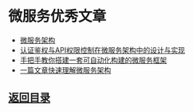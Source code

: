 # 微服务优秀文章

* [微服务架构](http://www.infoq.com/cn/profile/%E8%8B%8F%E6%A7%90)
* [认证鉴权与API权限控制在微服务架构中的设计与实现](http://blueskykong.com/categories/Security/)
* [手把手教你搭建一套可自动化构建的微服务框架](https://mp.weixin.qq.com/s?__biz=MzA5OTAyNzQ2OA==&mid=2649696817&idx=1&sn=1dd32274b8bcde6a262b44ce1de17c9a&chksm=88931552bfe49c4490d3a243ac71e6698799b2200319d12d6fc25f1fb7893e3fe3b06fc28dbc&scene=0#rd)
* [一篇文章快速理解微服务架构](https://mp.weixin.qq.com/s?__biz=MzA5OTAyNzQ2OA==&mid=2649697126&idx=1&sn=d5ecb3eb3e7e98e98ef55cd402b42281&chksm=88931405bfe49d139192d389c94b17a12526dc146444d862c747fe8747aee844d286de64df27&mpshare=1&scene=1&srcid=0308sVRUWySw80Fg9QWoiIZj&pass_ticket=xR%2BfRJarTI0ul02bOKebBozwFyV9B3nyB4qLVszC5wB0yGC2xucXDJL3GKojqti4#rd)
## [返回目录](https://github.com/MulticsYin/MulticsDevOps/blob/master/README.md)
